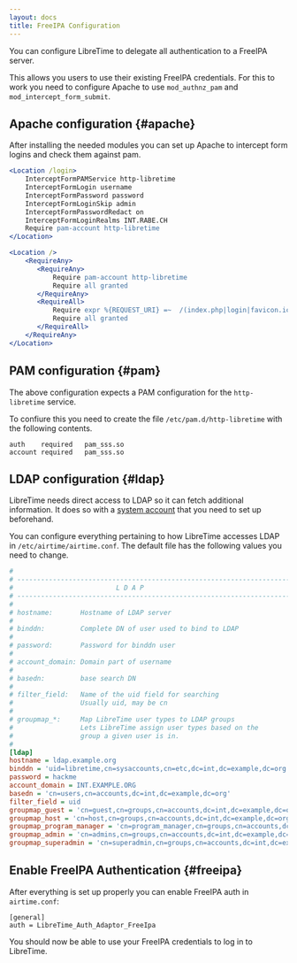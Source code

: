 ```yaml
---
layout: docs
title: FreeIPA Configuration
---
```


You can configure LibreTime to delegate all authentication to a FreeIPA server.

This allows you users to use their existing FreeIPA credentials. For this to
work you need to configure Apache to use `mod_authnz_pam` and `mod_intercept_form_submit`.

## Apache configuration {#apache}

After installing the needed modules you can set up Apache to intercept form logins and
check them against pam.

```apache
<Location /login>
    InterceptFormPAMService http-libretime
    InterceptFormLogin username
    InterceptFormPassword password
    InterceptFormLoginSkip admin
    InterceptFormPasswordRedact on
    InterceptFormLoginRealms INT.RABE.CH
    Require pam-account http-libretime
</Location>

<Location />
    <RequireAny>
       <RequireAny>
           Require pam-account http-libretime
           Require all granted
       </RequireAny>
       <RequireAll>
           Require expr %{REQUEST_URI} =~  /(index.php|login|favicon.ico|js|css|locale)/
           Require all granted
       </RequireAll>
    </RequireAny>
</Location>
```

## PAM configuration {#pam}

The above configuration expects a PAM configuration for the `http-libretime` service.

To confiure this you need to create the file `/etc/pam.d/http-libretime` with the following contents.

```
auth    required   pam_sss.so
account required   pam_sss.so
```

## LDAP configuration {#ldap}

LibreTime needs direct access to LDAP so it can fetch additional information. It does so with
a [system account](https://www.freeipa.org/page/HowTo/LDAP#System_Accounts) that you need to
set up beforehand.

You can configure everything pertaining to how LibreTime accesses LDAP in 
`/etc/airtime/airtime.conf`. The default file has the following values you need to change.

```ini
# 
# ----------------------------------------------------------------------
#                          L D A P
# ----------------------------------------------------------------------
#
# hostname:       Hostname of LDAP server
#
# binddn:         Complete DN of user used to bind to LDAP
#
# password:       Password for binddn user
#
# account_domain: Domain part of username
#
# basedn:         base search DN
#
# filter_field:   Name of the uid field for searching
#                 Usually uid, may be cn
#
# groupmap_*:     Map LibreTime user types to LDAP groups
#                 Lets LibreTime assign user types based on the
#                 group a given user is in.
#
[ldap]
hostname = ldap.example.org
binddn = 'uid=libretime,cn=sysaccounts,cn=etc,dc=int,dc=example,dc=org'
password = hackme
account_domain = INT.EXAMPLE.ORG
basedn = 'cn=users,cn=accounts,dc=int,dc=example,dc=org'
filter_field = uid
groupmap_guest = 'cn=guest,cn=groups,cn=accounts,dc=int,dc=example,dc=org'
groupmap_host = 'cn=host,cn=groups,cn=accounts,dc=int,dc=example,dc=org'
groupmap_program_manager = 'cn=program_manager,cn=groups,cn=accounts,dc=int,dc=example,dc=org'
groupmap_admin = 'cn=admins,cn=groups,cn=accounts,dc=int,dc=example,dc=org'
groupmap_superadmin = 'cn=superadmin,cn=groups,cn=accounts,dc=int,dc=example,dc=org'
```

## Enable FreeIPA Authentication {#freeipa}

After everything is set up properly you can enable FreeIPA auth in `airtime.conf`:

```
[general]
auth = LibreTime_Auth_Adaptor_FreeIpa
```

You should now be able to use your FreeIPA credentials to log in to LibreTime.
